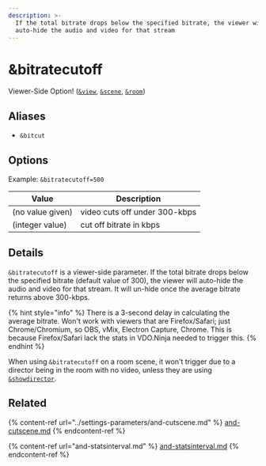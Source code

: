 ```yaml
---
description: >-
  If the total bitrate drops below the specified bitrate, the viewer will
  auto-hide the audio and video for that stream
---
```


# \&bitratecutoff

Viewer-Side Option! ([`&view`](../view-parameters/view.md), [`&scene`](../view-parameters/scene.md), [`&room`](../../general-settings/room.md))

## Aliases

* `&bitcut`

## Options

Example: `&bitratecutoff=500`

| Value            | Description                   |
| ---------------- | ----------------------------- |
| (no value given) | video cuts off under 300-kbps |
| (integer value)  | cut off bitrate in kbps       |

## Details

`&bitratecutoff` is a viewer-side parameter. If the total bitrate drops below the specified bitrate (default value of 300), the viewer will auto-hide the audio and video for that stream. It will un-hide once the average bitrate returns above 300-kbps.

{% hint style="info" %}
There is a 3-second delay in calculating the average bitrate. Won't work with viewers that are Firefox/Safari; just Chrome/Chromium, so OBS, vMix, Electron Capture, Chrome. This is because Firefox/Safari lack the stats in VDO.Ninja needed to trigger this.
{% endhint %}

When using `&bitratecutoff` on a room scene, it won't trigger due to a director being in the room with no video, unless they are using [`&showdirector`](../../viewers-settings/and-showdirector.md).

## Related

{% content-ref url="../settings-parameters/and-cutscene.md" %}
[and-cutscene.md](../settings-parameters/and-cutscene.md)
{% endcontent-ref %}

{% content-ref url="and-statsinterval.md" %}
[and-statsinterval.md](and-statsinterval.md)
{% endcontent-ref %}
